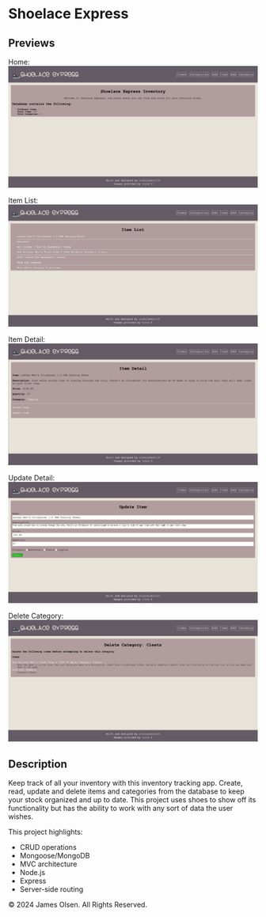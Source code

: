# Shoelace Express

## Previews

Home:
![Alt text](./public/images/home.png)

Item List:
![Alt text](./public/images/itemList.png)

Item Detail:
![Alt text](./public/images/itemDetail.png)

Update Detail:
![Alt text](./public/images/itemUpdate.png)

Delete Category:
![Alt text](./public/images/categoryDelete.png)

## Description

Keep track of all your inventory with this inventory tracking app. Create, read, update and delete items and categories from the database to keep your stock organized and up to date. This project uses shoes to show off its functionality but has the ability to work with any sort of data the user wishes.

This project highlights:

- CRUD operations
- Mongoose/MongoDB
- MVC architecture
- Node.js
- Express
- Server-side routing

© 2024 James Olsen. All Rights Reserved.
